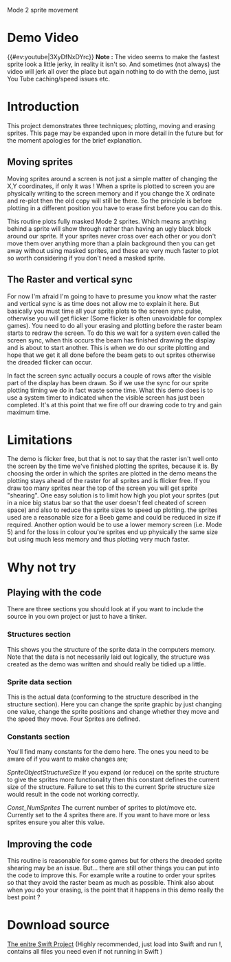 Mode 2 sprite movement

# Demo Video

{{\#ev:youtube|3XyDfNxDYrc}} **Note :** The video seems to make the fastest sprite look a little jerky, in reality it isn't so. And sometimes (not always) the video will jerk all over the place but again nothing to do with the demo, just You Tube caching/speed issues etc.

# Introduction

This project demonstrates three techniques; plotting, moving and erasing sprites. This page may be expanded upon in more detail in the future but for the moment apologies for the brief explanation.

## Moving sprites

Moving sprites around a screen is not just a simple matter of changing the X,Y coordinates, if only it was ! When a sprite is plotted to screen you are physically writing to the screen memory and if you change the X ordinate and re-plot then the old copy will still be there. So the principle is before plotting in a different position you have to erase first before you can do this.

This routine plots fully masked Mode 2 sprites. Which means anything behind a sprite will show through rather than having an ugly black block around our sprite. If your sprites never cross over each other or you don't move them over anything more than a plain background then you can get away without using masked sprites, and these are very much faster to plot so worth considering if you don't need a masked sprite.

## The Raster and vertical sync

For now I'm afraid I'm going to have to presume you know what the raster and vertical sync is as time does not allow me to explain it here. But basically you must time all your sprite plots to the screen sync pulse, otherwise you will get flicker (Some flicker is often unavoidable for complex games). You need to do all your erasing and plotting before the raster beam starts to redraw the screen. To do this we wait for a system even called the screen sync, when this occurs the beam has finished drawing the display and is about to start another. This is when we do our sprite plotting and hope that we get it all done before the beam gets to out sprites otherwise the dreaded flicker can occur.

In fact the screen sync actually occurs a couple of rows after the visible part of the display has been drawn. So if we use the sync for our sprite plotting timing we do in fact waste some time. What this demo does is to use a system timer to indicated when the visible screen has just been completed. It's at this point that we fire off our drawing code to try and gain maximum time.

# Limitations

The demo is flicker free, but that is not to say that the raster isn't well onto the screen by the time we've finished plotting the sprites, because it is. By choosing the order in which the sprites are plotted in the demo means the plotting stays ahead of the raster for all sprites and is flicker free. If you draw too many sprites near the top of the screen you will get sprite "shearing". One easy solution is to limit how high you plot your sprites (put in a nice big status bar so that the user doesn't feel cheated of screen space) and also to reduce the sprite sizes to speed up plotting. the sprites used are a reasonable size for a Beeb game and could be reduced in size if required. Another option would be to use a lower memory screen (i.e. Mode 5) and for the loss in colour you're sprites end up physically the same size but using much less memory and thus plotting very much faster.

# Why not try

## Playing with the code

There are three sections you should look at if you want to include the source in you own project or just to have a tinker.

### Structures section

This shows you the structure of the sprite data in the computers memory. Note that the data is not necessarily laid out logically, the structure was created as the demo was written and should really be tidied up a little.

### Sprite data section

This is the actual data (conforming to the structure described in the structure section). Here you can change the sprite graphic by just changing one value, change the sprite positions and change whether they move and the speed they move. Four Sprites are defined.

### Constants section

You'll find many constants for the demo here. The ones you need to be aware of if you want to make changes are;

*SpriteObjectStructureSize* If you expand (or reduce) on the sprite structure to give the sprites more functionality then this constant defines the current size of the structure. Failure to set this to the current Sprite structure size would result in the code not working correctly.

*Const\_NumSprites* The current number of sprites to plot/move etc. Currently set to the 4 sprites there are. If you want to have more or less sprites ensure you alter this value.

## Improving the code

This routine is reasonable for some games but for others the dreaded sprite shearing may be an issue. But... there are still other things you can put into the code to improve this. For example write a routine to order your sprites so that they avoid the raster beam as much as possible. Think also about when you do your erasing, is the point that it happens in this demo really the best point ?

# Download source

[The enitre Swift Project](./images/Mode2SpriteMovement.zip "wikilink") (Highly recommended, just load into Swift and run !, contains all files you need even if not running in Swift )
